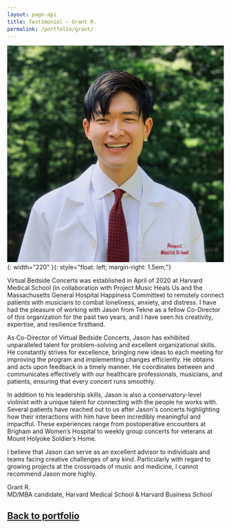 ```yaml
---
layout: page-api
title: Testimonial – Grant R.
permalink: /portfolio/grant/
---
```


![image](/img/grant-profile.jpg){: width="220" }{: style="float: left; margin-right: 1.5em;"}

Virtual Bedside Concerts was established in April of 2020 at Harvard Medical School (in collaboration with Project Music Heals Us and the Massachusetts General Hospital Happiness Committee) to remotely connect patients with musicians to combat loneliness, anxiety, and distress. I have had the pleasure of working with Jason from Tekne as a fellow Co-Director of this organization for the past two years, and I have seen his creativity, expertise, and resilience firsthand.

As Co-Director of Virtual Bedside Concerts, Jason has exhibited unparalleled talent for problem-solving and excellent organizational skills. He constantly strives for excellence, bringing new ideas to each meeting for improving the program and implementing changes efficiently. He obtains and acts upon feedback in a timely manner. He coordinates between and communicates effectively with our healthcare professionals, musicians, and patients, ensuring that every concert runs smoothly.

In addition to his leadership skills, Jason is also a conservatory-level violinist with a unique talent for connecting with the people he works with. Several patients have reached out to us after Jason's concerts highlighting how their interactions with him have been incredibly meaningful and impactful. These experiences range from postoperative encounters at Brigham and Women’s Hospital to weekly group concerts for veterans at Mount Holyoke Soldier’s Home.

I believe that Jason can serve as an excellent advisor to individuals and teams facing creative challenges of any kind. Particularly with regard to growing projects at the crossroads of music and medicine, I cannot recommend Jason more highly.

Grant R.<br>
MD/MBA candidate, Harvard Medical School & Harvard Business School

## [Back to portfolio](https://tekne-creative.github.io/tekne/portfolio/#-testimonials-)